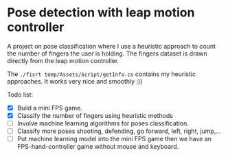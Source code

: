 # Pose detection with leap motion controller

A project on pose classification where I use a heuristic approach to count the number of fingers the user is holding. The fingers dataset is drawn directly from the leap motion controller.

The `./fisrt temp/Assets/Script/getInfo.cs` contains my heuristic approaches. It works very nice and smoothly :))

Todo list: 
- [x] Build a mini FPS game.
- [x] Classify the number of fingers using heuristic methods
- [ ] Involve machine learning algorithms for poses classification.
- [ ] Classify more poses shooting, defending, go forward, left, right, jump,...
- [ ] Put machine learning model into the mini FPS game then we have an FPS-hand-controller game without mouse and keyboard.
